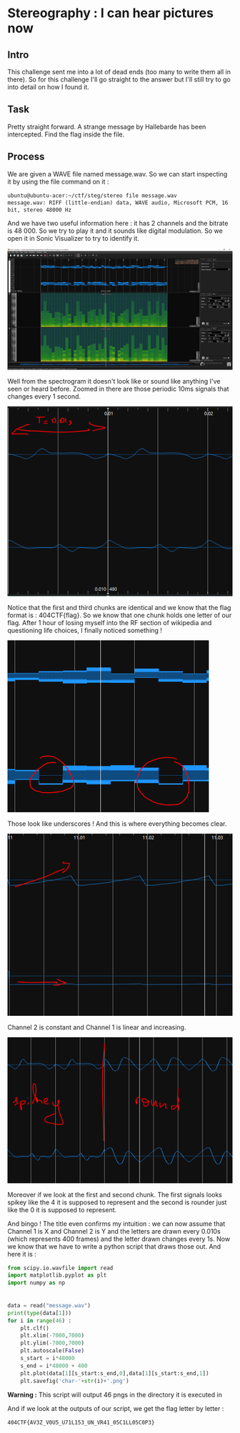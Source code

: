 # Stereography : I can hear pictures now

## Intro

This challenge sent me into a lot of dead ends (too many to write them all in there). So for this challenge I'll go straight to the answer but I'll still try to go into detail on how I found it.

## Task

Pretty straight forward. A strange message by Hallebarde has been intercepted. Find the flag inside the file.

## Process

We are given a WAVE file named message.wav. So we can start inspecting it by using the file command on it :

```console
ubuntu@ubuntu-acer:~/ctf/steg/stereo file message.wav
message.wav: RIFF (little-endian) data, WAVE audio, Microsoft PCM, 16 bit, stereo 48000 Hz
```

And we have two useful information here : it has 2 channels and the bitrate is 48 000.
So we try to play it and it sounds like digital modulation. So we open it in Sonic Visualizer to try to identify it.

![](./pics/sonic1.PNG "Spectrogram")

Well from the spectrogram it doesn't look like or sound like anything I've seen or heard before. Zoomed in there are those periodic 10ms signals that changes every 1 second.

![](./pics/sonic2.PNG "Waveform")

Notice that the first and third chunks are identical and we know that the flag format is : 404CTF{flag}. So we know that one chunk holds one letter of our flag. After 1 hour of losing myself into the RF section of wikipedia and questioning life choices, I finally noticed something !

![](./pics/sonic3.PNG "Underscore")

Those look like underscores ! And this is where everything becomes clear.

![](./pics/sonic4.PNG "Constant flat")

Channel 2 is constant and Channel 1 is linear and increasing.

![](./pics/sonic5.PNG "Spikey round")

Moreover if we look at the first and second chunk. The first signals looks spikey like the 4 it is supposed to represent and the second is rounder just like the 0 it is supposed to represent.

And bingo ! The title even confirms my intuition : we can now assume that Channel 1 is X and Channel 2 is Y and the letters are drawn every 0.010s (which represents 400 frames) and the letter drawn changes every 1s. Now we know that we have to write a python script that draws those out. And here it is :

```python
from scipy.io.wavfile import read
import matplotlib.pyplot as plt
import numpy as np


data = read("message.wav")
print(type(data[1]))
for i in range(46) :
    plt.clf()
    plt.xlim(-7000,7000)
    plt.ylim(-7000,7000)
    plt.autoscale(False)
    s_start = i*48000
    s_end = i*48000 + 400
    plt.plot(data[1][s_start:s_end,0],data[1][s_start:s_end,1])
    plt.savefig('char-'+str(i)+'.png')
```
**Warning :** This script will output 46 pngs in the directory it is executed in

And if we look at the outputs of our script, we get the flag letter by letter :
```
404CTF{AV3Z_V0U5_U71L153_UN_VR41_05C1LL05C0P3}
``` 